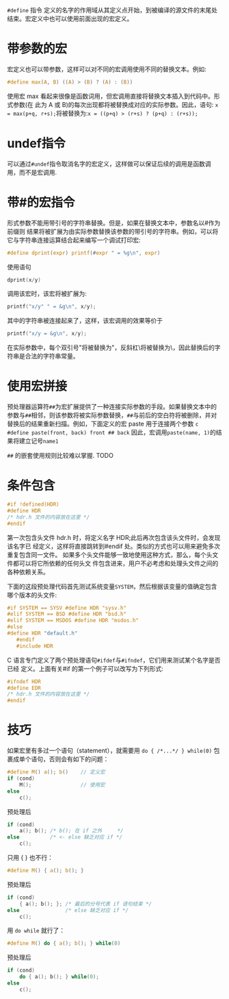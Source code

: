 `#define` 指令 定义的名字的作用域从其定义点开始，到被编译的源文件的末尾处结束。宏定义中也可以使用前面出现的宏定义。

# 带参数的宏

宏定义也可以带参数，这样可以对不同的宏调用使用不同的替换文本。例如:
```c
#define max(A, B) ((A) > (B) ? (A) : (B))
```

使用宏 max 看起来很像是函数词用，但宏调用直接将替换文本插入到代码中。形式参数(在
此为 A 或 B)的每次出现都将被替换成对应的实际参数。因此，语句: `x = max(p+q, r+s);`将被替换为:`x = ((p+q) > (r+s) ? (p+q) : (r+s));`

# undef指令

可以通过`#undef`指令取消名字的宏定义，这样做可以保证后续的调用是函数调用，而不是宏调用.

# 带#的宏指令

形式参数不能用带引号的字符串替换。但是，如果在替换文本中，参数名以#作为前缀则 结果将被扩展为由实际参数替换该参数的带引号的字符串。例如，可以将它与字符串连接运算结合起来编写一个调试打印宏:
```c
#define dprint(expr) printf(#expr " = %g\n", expr)
```

使用语句
```c
dprint(x/y)
```
调用该宏时，该宏将被扩展为:
```c
printf("x/y" " = &g\n", x/y);
```
其中的字符串被连接起来了，这样，该宏调用的效果等价于
```c
printf("x/y = &g\n", x/y);
```
在实际参数中，每个双引号"将被替换为\"，反斜杠\将被替换为\\，因此替换后的字符串是合法的字符串常量。

# 使用宏拼接

预处理器运算符`##`为宏扩展提供了一种连接实际参数的手段。如果替换文本中的参数与`##`相邻，则该参数将被实际参数替换，`##`与前后的空白符将被删除，并对替换后的结果重新扫描。例如，下面定义的宏 paste 用于连接两个参数
```c #define paste(front, back) front ## back``` 因此，宏调用`paste(name, 1)`的结果将建立记号`name1`

`##` 的嵌套使用规则比较难以掌握. TODO

# 条件包含
```c
#if !defined(HDR)
#define HDR
/* hdr.h 文件的内容放在这里 */
#endif
```

第一次包含头文件 hdr.h 时，将定义名字 HDR;此后再次包含该头文件时，会发现该名字已 经定义，这样将直接跳转到#endif 处。类似的方式也可以用来避免多次重复包含同一文件。 如果多个头文件能够一致地使用这种方式，那么，每个头文件都可以将它所依赖的任何头文 件包含进来，用户不必考虑和处理头文件之间的各种依赖关系。

下面的这段预处理代码首先测试系统变量`SYSTEM`，然后根据该变量的值确定包含哪个版本的头文件:
```c
#if SYSTEM == SYSV #define HDR "sysv.h"
#elif SYSTEM == BSD #define HDR "bsd.h"
#elif SYSTEM == MSDOS #define HDR "msdos.h"
#else
#define HDR "default.h"
   #endif
   #include HDR
```

C 语言专门定义了两个预处理语句`#ifdef`与`#ifndef`，它们用来测试某个名字是否已经 定义。上面有关#if 的第一个例子可以改写为下列形式:
```c
#ifndef HDR
#define EDR
/* hdr.h 文件的内容放在这里 */
#endif
```

# 技巧

如果宏里有多过一个语句（statement），就需要用 `do { /*...*/ } while(0)` 包裹成单个语句，否则会有如下的问题：
```c
#define M() a(); b()    // 定义宏
if (cond)
    M();                // 使用宏
else
    c();
```
预处理后

```c
if (cond)
    a(); b(); /* b(); 在 if 之外     */
else          /* <- else 缺乏对应 if */
    c();
```
只用 { } 也不行：
```c
#define M() { a(); b(); }
```
预处理后
```c
if (cond)
    { a(); b(); }; /* 最后的分号代表 if 语句结束 */
else               /* else 缺乏对应 if */
    c();
```
用 `do while` 就行了：

```c
#define M() do { a(); b(); } while(0)
```
预处理后
```c
if (cond)
    do { a(); b(); } while(0);
else
    c();
```